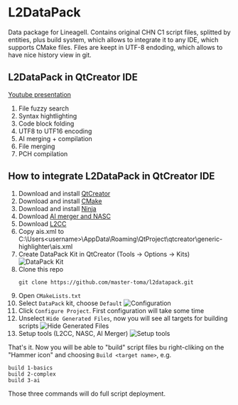 # L2DataPack
Data package for LineageII. Contains original CHN C1 script files, splitted by entities, plus build system, which allows to integrate it to any IDE, which supports CMake files. Files are keept in UTF-8 endoding, which allows to have nice history view in git.

## L2DataPack in QtCreator IDE
[Youtube presentation](https://www.youtube.com/watch?v=K6QPWLvnduc&feature=youtu.be)
1. File fuzzy search
2. Syntax hightlighting
3. Code block folding
4. UTF8 to UTF16 encoding
5. AI merging + compilation
6. File merging
7. PCH compilation

## How to integrate L2DataPack in QtCreator IDE
1. Download and install [QtCreator](https://download.qt.io/official_releases/qtcreator/4.10/4.10.1/qt-creator-opensource-windows-x86_64-4.10.1.exe)
2. Download and install [CMake](https://github.com/Kitware/CMake/releases/download/v3.16.0-rc3/cmake-3.16.0-rc3-win64-x64.msi)
3. Download and install [Ninja](https://github.com/ninja-build/ninja/releases/download/v1.9.0/ninja-win.zip)
4. Download [AI merger and NASC](https://drive.google.com/drive/u/1/folders/1ETtuXnaO4RYle9mq_iT1FwCamkF85G-h)
5. Download [L2CC](https://drive.google.com/drive/u/1/folders/1MXRThY9Cizp7t8wwIT7XMgQoTQFjzNSq)
6. Copy ais.xml to C:\Users\<username>\AppData\Roaming\QtProject\qtcreator\generic-highlighter\ais.xml
7. Create DataPack Kit in QtCreator (Tools -> Options -> Kits)
![DataPack Kit](https://i.ibb.co/XzR8psz/data-pack-kit.png)
8. Clone this repo
   ```
   git clone https://github.com/master-toma/l2datapack.git
   ```
9. Open `CMakeLists.txt`
10. Select `DataPack` kit, choose `Default` 
![Configuration](https://i.ibb.co/DYF0D5v/data-pack-kit.png)
11. Click `Configure Project`. First configuration will take some time
12. Unselect `Hide Generated Files`, now you will see all targets for building scripts
![Hide Generated Files](https://i.ibb.co/khhRQKG/hidegen.png)
13. Setup tools (L2CC, NASC, AI Merger)
![Setup tools](https://i.ibb.co/QH25TQZ/tools.png)

That's it. Now you will be able to "build" script files bu right-cliking on the "Hammer icon" and choosing `Build <target name>`, e.g.
```
build 1-basics
build 2-complex
build 3-ai
```
Those three commands will do full script deployment.

